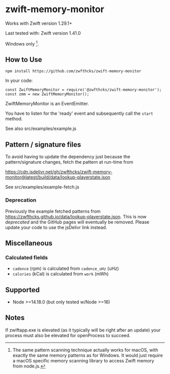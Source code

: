 # zwift-memory-monitor

Works with Zwift version 1.29.1+

Last tested with: Zwift version 1.41.0

Windows only [^1].


## How to Use

````
npm install https://github.com/zwfthcks/zwift-memory-monitor
`````

In your code:

`````
const ZwiftMemoryMonitor = require('@zwfthcks/zwift-memory-monitor');
const zmm = new ZwiftMemoryMonitor();
`````

ZwiftMemoryMonitor is an EventEmitter.

You have to listen for the 'ready' event and subsequently call the ```start``` method.

See also src/examples/example.js

## Pattern / signature files

To avoid having to update the dependency just because the pattern/signature changes, fetch the pattern at run-time from

https://cdn.jsdelivr.net/gh/zwfthcks/zwift-memory-monitor@latest/build/data/lookup-playerstate.json

See src/examples/example-fetch.js

### Deprecation

Previously the example fetched patterns from https://zwfthcks.github.io/data/lookup-playerstate.json. This is now *deprecated* and the GitHub pages will eventually be removed. Please update your code to use the jsDelivr link instead.


## Miscellaneous

### Calculated fields

- ```cadence``` (rpm) is calculated from ````cadence_uHz```` (uHz)
- ````calories```` (kCal) is calculated from ````work```` (mWh)



## Supported

- Node >=14.18.0 (but only tested w/Node >=16)


## Notes

If zwiftapp.exe is elevated (as it typically will be right after an update) your process must also be elevated for openProcess to succeed.



[^1]: The same pattern scanning technique actually works for macOS, with exactly the same memory patterns as for Windows. It would just require a macOS specific memory scanning library to access Zwift memory from node.js.

